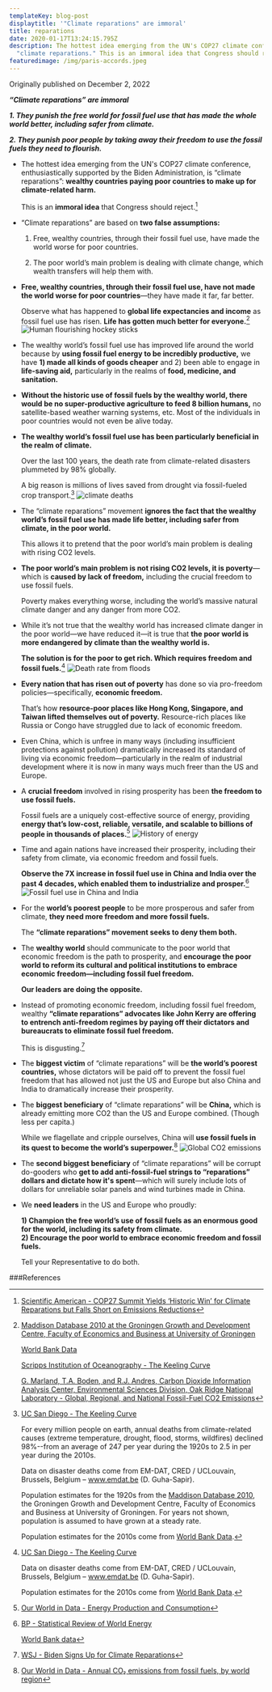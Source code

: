 ```yaml
---
templateKey: blog-post
displaytitle: '"Climate reparations" are immoral'
title: reparations
date: 2020-01-17T13:24:15.795Z
description: The hottest idea emerging from the UN's COP27 climate conference is
  "climate reparations." This is an immoral idea that Congress should reject.
featuredimage: /img/paris-accords.jpeg
---
```

O﻿riginally published on December 2, 2022

***“Climate reparations” are immoral***

***1. They punish the free world for fossil fuel use that has made the whole world better, including safer from climate.***

***2. They punish poor people by taking away their freedom to use the fossil fuels they need to flourish.***

- The hottest idea emerging from the UN's COP27 climate conference, enthusiastically supported by the Biden Administration, is “climate reparations”: **wealthy countries paying poor countries to make up for climate-related harm.**

    This is an **immoral idea** that Congress should reject.[^1]

- “Climate reparations” are based on **two false assumptions:**

    1) Free, wealthy countries, through their fossil fuel use, have made the world worse for poor countries.

    2) The poor world’s main problem is dealing with climate change, which wealth transfers will help them with.

- **Free, wealthy countries, through their fossil fuel use, have not made the world worse for poor countries**—they have made it far, far better.

    Observe what has happened to **global life expectancies and income** as fossil fuel use has risen. **Life has gotten much better for everyone.**[^2]
    ![Human flourishing hockey sticks](/img/hhfsnormal.png)

- The wealthy world’s fossil fuel use has improved life around the world because by **using fossil fuel energy to be incredibly productive,** we have **1) made all kinds of goods cheaper** and 2) been able to engage in **life-saving aid,** particularly in the realms of **food, medicine, and sanitation.**

- **Without the historic use of fossil fuels by the wealthy world, there would be no super-productive agriculture to feed 8 billion humans,** no satellite-based weather warning systems, etc. Most of the individuals in poor countries would not even be alive today.

- **The wealthy world’s fossil fuel use has been particularly beneficial in the realm of climate.**

    Over the last 100 years, the death rate from climate-related disasters plummeted by 98% globally.

    A big reason is millions of lives saved from drought via fossil-fueled crop transport.[^3]
    ![climate deaths](/img/art-03-more-fossil-fuel-use-plummeting-climate-related-disaster-deaths.png)

- The “climate reparations” movement **ignores the fact that the wealthy world’s fossil fuel use has made life better, including safer from climate, in the poor world.**

    This allows it to pretend that the poor world’s main problem is dealing with rising CO2 levels.

- **The poor world’s main problem is not rising CO2 levels, it is poverty**—which is **caused by lack of freedom,** including the crucial freedom to use fossil fuels.

    Poverty makes everything worse, including the world’s massive natural climate danger and any danger from more CO2.

- While it’s not true that the wealthy world has increased climate danger in the poor world—we have reduced it—it is true that **the poor world is more endangered by climate than the wealthy world is.**

    **The solution is for the poor to get rich. Which requires freedom and fossil fuels.**[^4]
    ![Death rate from floods](/img/flood-deaths.png)

- **Every nation that has risen out of poverty** has done so via pro-freedom policies—specifically, **economic freedom.**

    That’s how **resource-poor places like Hong Kong, Singapore, and Taiwan lifted themselves out of poverty.** Resource-rich places like Russia or Congo have struggled due to lack of economic freedom.

- Even China, which is unfree in many ways (including insufficient protections against pollution) dramatically increased its standard of living via economic freedom—particularly in the realm of industrial development where it is now in many ways much freer than the US and Europe.

- A **crucial freedom** involved in rising prosperity has been **the freedom to use fossil fuels.**

    Fossil fuels are a uniquely cost-effective source of energy, providing **energy that’s low-cost, reliable, versatile, and scalable to billions of people in thousands of places.**[^5]
    ![History of energy](/img/art-c-only-fossil-fuels-provide-low-cost-on-demand-versatile-global-scale-energy.png)

- Time and again nations have increased their prosperity, including their safety from climate, via economic freedom and fossil fuels.

    **Observe the 7X increase in fossil fuel use in China and India over the past 4 decades, which enabled them to industrialize and prosper.**[^6]
    ![Fossil fuel use in China and India](/img/chi-ind-ff-use-v1.png)

- For the **world’s poorest people** to be more prosperous and safer from climate, **they need more freedom and more fossil fuels.**

    The **“climate reparations” movement seeks to deny them both.**

- The **wealthy world** should communicate to the poor world that economic freedom is the path to prosperity, and **encourage the poor world to reform its cultural and political institutions to embrace economic freedom—including fossil fuel freedom.**

    **Our leaders are doing the opposite.**

- Instead of promoting economic freedom, including fossil fuel freedom, wealthy **“climate reparations” advocates like John Kerry are offering to entrench anti-freedom regimes by paying off their dictators and bureaucrats to eliminate fossil fuel freedom.**

    This is disgusting.[^7]

- The **biggest victim** of “climate reparations” will be **the world’s poorest countries,** whose dictators will be paid off to prevent the fossil fuel freedom that has allowed not just the US and Europe but also China and India to dramatically increase their prosperity.

- The **biggest beneficiary** of “climate reparations” will be **China,** which is already emitting more CO2 than the US and Europe combined. (Though less per capita.)

    While we flagellate and cripple ourselves, China will **use fossil fuels in its quest to become the world’s superpower.**[^8]
    ![Global CO2 emissions](/img/annual-co-emissions-by-region.png)

- The **second biggest beneficiary** of “climate reparations” will be corrupt do-gooders who **get to add anti-fossil-fuel strings to “reparations” dollars and dictate how it's spent**—which will surely include lots of dollars for unreliable solar panels and wind turbines made in China.

- We **need leaders** in the US and Europe who proudly:

    **1) Champion the free world’s use of fossil fuels as an enormous good for the world, including its safety from climate.**\
    **2) Encourage the poor world to embrace economic freedom and fossil fuels.**

    Tell your Representative to do both.


###References

[^1]: [Scientific American - COP27 Summit Yields ‘Historic Win’ for Climate Reparations but Falls Short on Emissions Reductions](https://www.scientificamerican.com/article/cop27-summit-yields-historic-win-for-climate-reparations-but-falls-short-on-emissions-reductions/)

[^2]:
    [Maddison Database 2010 at the Groningen Growth and Development Centre, Faculty of Economics and Business at University of Groningen](https://www.rug.nl/ggdc/historicaldevelopment/maddison/)

    [World Bank Data](https://data.worldbank.org/)

    [Scripps Institution of Oceanography - The Keeling Curve](https://keelingcurve.ucsd.edu/)

    [G. Marland, T.A. Boden, and R.J. Andres, Carbon Dioxide Information Analysis Center, Environmental Sciences Division, Oak Ridge National Laboratory - Global, Regional, and National Fossil-Fuel CO2 Emissions](https://cdiac.ess-dive.lbl.gov/trends/emis/overview.html)

[^3]:
    [UC San Diego - The Keeling Curve](https://keelingcurve.ucsd.edu/)

    For every million people on earth, annual deaths from climate-related causes (extreme temperature, drought, flood, storms, wildfires) declined 98%--from an average of 247 per year during the 1920s to 2.5 in per year during the 2010s.

    Data on disaster deaths come from EM-DAT, CRED / UCLouvain, Brussels, Belgium – www.emdat.be (D. Guha-Sapir).

    Population estimates for the 1920s from the [Maddison Database 2010](https://www.rug.nl/ggdc/historicaldevelopment/maddison/releases/maddison-database-2010), the Groningen Growth and Development Centre, Faculty of Economics and Business at University of Groningen. For years not shown, population is assumed to have grown at a steady rate.

    Population estimates for the 2010s come from [World Bank Data](https://data.worldbank.org/indicator/SP.POP.TOTL).

[^4]:
    [UC San Diego - The Keeling Curve](https://keelingcurve.ucsd.edu/)

    Data on disaster deaths come from EM-DAT, CRED / UCLouvain, Brussels, Belgium – www.emdat.be (D. Guha-Sapir).

    Population estimates for the 2010s come from [World Bank Data](https://data.worldbank.org/indicator/SP.POP.TOTL).

[^5]: [Our World in Data - Energy Production and Consumption](https://ourworldindata.org/energy-production-consumption#how-much-energy-does-the-world-consume)

[^6]:
    [BP - Statistical Review of World Energy](https://www.bp.com/en/global/corporate/energy-economics/statistical-review-of-world-energy.html)

    [World Bank data](https://data.worldbank.org/)

[^7]: [WSJ - Biden Signs Up for Climate Reparations](https://www.wsj.com/articles/biden-signs-up-for-climate-change-reparations-europe-fund-un-john-kerry-poor-countries-bank-capitalism-11668974219)

[^8]: [Our World in Data - Annual CO₂ emissions from fossil fuels, by world region](https://ourworldindata.org/grapher/annual-co-emissions-by-region)